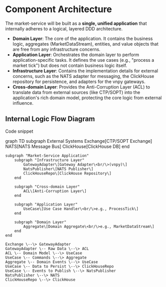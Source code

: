 # **Component Architecture**

The market-service will be built as a **single, unified application** that internally adheres to a logical, layered DDD architecture.

* **Domain Layer**: The core of the application. It contains the business logic, aggregates (MarketDataStream), entities, and value objects that are free from any infrastructure concerns.
* **Application Layer**: Orchestrates the domain layer to perform application-specific tasks. It defines the use cases (e.g., "process a market tick") but does not contain business logic itself.
* **Infrastructure Layer**: Contains the implementation details for external concerns, such as the NATS adapter for messaging, the ClickHouse repository for persistence, and adapters for the vnpy gateways.
* **Cross-domain Layer**: Provides the Anti-Corruption Layer (ACL) to translate data from external sources (like CTP/SOPT) into the application's rich domain model, protecting the core logic from external influence.

## **Internal Logic Flow Diagram**

Code snippet

graph TD
    subgraph External Systems
        Exchange\[CTP/SOPT Exchange\]
        NATS\[NATS Message Bus\]
        ClickHouse\[ClickHouse DB\]
    end

    subgraph "Market-Service Application"
        subgraph "Infrastructure Layer"
            GatewayAdapter\[Gateway Adapter\<br/\>(vnpy)\]
            NatsPublisher\[NATS Publisher\]
            ClickHouseRepo\[ClickHouse Repository\]
        end

        subgraph "Cross-domain Layer"
            ACL\[Anti-Corruption Layer\]
        end

        subgraph "Application Layer"
            UseCase\[Use Case Handler\<br/\>e.g., ProcessTick\]
        end

        subgraph "Domain Layer"
            Aggregate\[Domain Aggregate\<br/\>e.g., MarketDataStream\]
        end
    end

    Exchange \--\> GatewayAdapter
    GatewayAdapter \-- Raw Data \--\> ACL
    ACL \-- Domain Model \--\> UseCase
    UseCase \-- Commands \--\> Aggregate
    Aggregate \-- Domain Events \--\> UseCase
    UseCase \-- Data to Persist \--\> ClickHouseRepo
    UseCase \-- Events to Publish \--\> NatsPublisher
    NatsPublisher \--\> NATS
    ClickHouseRepo \--\> ClickHouse
